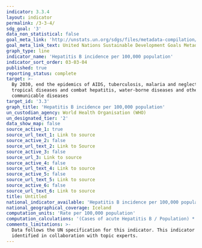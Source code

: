 ```yaml
---
indicator: 3.3.4
layout: indicator
permalink: /3-3-4/
sdg_goal: '3'
data_non_statistical: false
goal_meta_link: 'http://unstats.un.org/sdgs/files/metadata-compilation/Metadata-Goal-3.pdf'
goal_meta_link_text: United Nations Sustainable Development Goals Metadata (pdf 865kB)
graph_type: line
indicator_name: 'Hepatitis B incidence per 100,000 population'
indicator_sort_order: 03-03-04
published: true
reporting_status: complete
target: >-
  By 2030, end the epidemics of AIDS, tuberculosis, malaria and neglected
  tropical diseases and combat hepatitis, water-borne diseases and other
  communicable diseases
target_id: '3.3'
graph_title: 'Hepatitis B incidence per 100,000 population'
un_custodian_agency: World Health Organisation (WHO)
un_designated_tier: '2'
data_show_map: false
source_active_1: true
source_url_text_1: Link to source
source_active_2: false
source_url_text_2: Link to Source
source_active_3: false
source_url_3: Link to source
source_active_4: false
source_url_text_4: Link to source
source_active_5: false
source_url_text_5: Link to source
source_active_6: false
source_url_text_6: Link to source
title: Untitled
national_indicator_available: 'Hepatitis B incidence per 100,000 population'
national_geographical_coverage: Iceland
computation_units: 'Rate per 100,000 population'
computation_calculations: '(Cases of acute Hepatitis B / Population) * 100,000'
comments_limitations: >-
  Data follows the UN specification for this indicator. This indicator has been
  identified in collaboration with topic experts.
---
```


